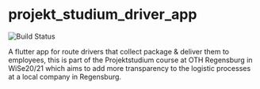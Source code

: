 # projekt_studium_driver_app 

![Build Status](https://github.com/tyspt/projekt-studium-driver-app/workflows/Build%20apk%20on%20merge/badge.svg?branch=master)

A flutter app for route drivers that collect package & deliver them to employees, this is part of the Projektstudium course at OTH Regensburg in WiSe20/21 which aims to add more transparency to the logistic processes at a local company in Regensburg.